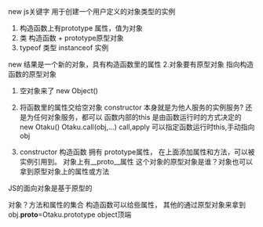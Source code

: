 new js关键字
用于创建一个用户定义的对象类型的实例
1. 构造函数上有prototype 属性，值为对象
2. 类 构造函数 + prototype原型对象
3. typeof 类型 instanceof 实例

new 结果是一个新的对象，具有构造函数里的属性
2.对象要有原型对象 指向构造函数的原型对象

1. 空对象来了 new Object()
2. 将函数里的属性交给空对象
   constructor 本身就是为他人服务的实例服务? 还是为任何对象服务，都可以
   函数内部的this 是由函数运行时的方式决定的
   new Otaku()
   Otaku.call(obj,...)
   call,apply 可以指定函数运行时this,手动指向obj

3. constructor 构造函数 拥有 prototype属性，
在上面添加属性和方法，可以被实例引用到。
对象上有__proto__属性 这个对象的原型对象是谁？对象也可以拿到原型对象上的属性或方法

JS的面向对象是基于原型的

对象？方法和属性的集合
构造函数可以给些属性，
其他的通过原型对象来拿到
obj.__proto__=Otaku.prototype
  object顶端